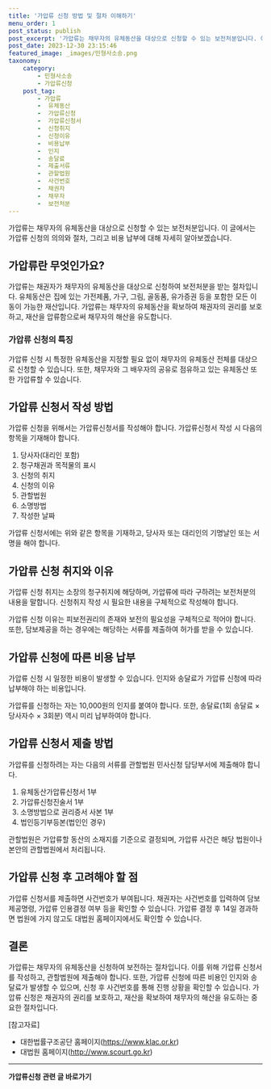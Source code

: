 ```yaml
---
title: '가압류 신청 방법 및 절차 이해하기'
menu_order: 1
post_status: publish
post_excerpt: '가압류는 채무자의 유체동산을 대상으로 신청할 수 있는 보전처분입니다. 이 글에서는 가압류 신청의 의의와 절차, 그리고 비용 납부에 대해 자세히 알아보겠습니다.'
post_date: 2023-12-30 23:15:46
featured_image: _images/민형사소송.png
taxonomy:
    category:
        - 민형사소송
        - 가압류신청
    post_tag:
        - 가압류
        -  유체동산
        -  가압류신청
        -  가압류신청서
        -  신청취지
        -  신청이유
        -  비용납부
        -  인지
        -  송달료
        -  제출서류
        -  관할법원
        -  사건번호
        -  채권자
        -  채무자
        -  보전처분
---
```



가압류는 채무자의 유체동산을 대상으로 신청할 수 있는 보전처분입니다. 이 글에서는 가압류 신청의 의의와 절차, 그리고 비용 납부에 대해 자세히 알아보겠습니다. 

## 가압류란 무엇인가요?

가압류는 채권자가 채무자의 유체동산을 대상으로 신청하여 보전처분을 받는 절차입니다. 유체동산은 집에 있는 가전제품, 가구, 그림, 골동품, 유가증권 등을 포함한 모든 이동이 가능한 재산입니다. 가압류는 채무자의 유체동산을 확보하여 채권자의 권리를 보호하고, 재산을 압류함으로써 채무자의 해산을 유도합니다.

### 가압류 신청의 특징

가압류 신청 시 특정한 유체동산을 지정할 필요 없이 채무자의 유체동산 전체를 대상으로 신청할 수 있습니다. 또한, 채무자와 그 배우자의 공유로 점유하고 있는 유체동산 또한 가압류할 수 있습니다.

## 가압류 신청서 작성 방법

가압류 신청을 위해서는 가압류신청서를 작성해야 합니다. 가압류신청서 작성 시 다음의 항목을 기재해야 합니다.

1. 당사자(대리인 포함)
2. 청구채권과 목적물의 표시
3. 신청의 취지
4. 신청의 이유
5. 관할법원
6. 소명방법
7. 작성한 날짜

가압류 신청서에는 위와 같은 항목을 기재하고, 당사자 또는 대리인의 기명날인 또는 서명을 해야 합니다.

## 가압류 신청 취지와 이유

가압류 신청 취지는 소장의 청구취지에 해당하며, 가압류에 따라 구하려는 보전처분의 내용을 말합니다. 신청취지 작성 시 필요한 내용을 구체적으로 작성해야 합니다.

가압류 신청 이유는 피보전권리의 존재와 보전의 필요성을 구체적으로 적어야 합니다. 또한, 담보제공을 하는 경우에는 해당하는 서류를 제출하여 허가를 받을 수 있습니다.

## 가압류 신청에 따른 비용 납부

가압류 신청 시 일정한 비용이 발생할 수 있습니다. 인지와 송달료가 가압류 신청에 따라 납부해야 하는 비용입니다.

가압류를 신청하는 자는 10,000원의 인지를 붙여야 합니다. 또한, 송달료(1회 송달료 × 당사자수 × 3회분) 역시 미리 납부하여야 합니다.

## 가압류 신청서 제출 방법

가압류를 신청하려는 자는 다음의 서류를 관할법원 민사신청 담당부서에 제출해야 합니다.

1. 유체동산가압류신청서 1부
2. 가압류신청진술서 1부
3. 소명방법으로 권리증서 사본 1부
4. 법인등기부등본(법인인 경우)

관할법원은 가압류할 동산의 소재지를 기준으로 결정되며, 가압류 사건은 해당 법원이나 본안의 관할법원에서 처리됩니다.

## 가압류 신청 후 고려해야 할 점

가압류 신청서를 제출하면 사건번호가 부여됩니다. 채권자는 사건번호를 입력하여 담보제공명령, 가압류 인용결정 여부 등을 확인할 수 있습니다. 가압류 결정 후 14일 경과하면 법원에 가지 않고도 대법원 홈페이지에서도 확인할 수 있습니다.

## 결론

가압류는 채무자의 유체동산을 신청하여 보전하는 절차입니다. 이를 위해 가압류 신청서를 작성하고, 관할법원에 제출해야 합니다. 또한, 가압류 신청에 따른 비용인 인지와 송달료가 발생할 수 있으며, 신청 후 사건번호를 통해 진행 상황을 확인할 수 있습니다. 가압류 신청은 채권자의 권리를 보호하고, 재산을 확보하여 채무자의 해산을 유도하는 중요한 절차입니다.

[참고자료]
- 대한법률구조공단 홈페이지(https://www.klac.or.kr)
- 대법원 홈페이지(http://www.scourt.go.kr)
<!-- wp:separator -->
<hr class="wp-block-separator has-alpha-channel-opacity"/>
<!-- /wp:separator -->

<!-- wp:group {"backgroundColor":"base","layout":{"type":"constrained"}} -->
<div class="wp-block-group has-base-background-color has-background"><!-- wp:paragraph {"align":"center","fontSize":"medium"} -->
<p class="has-text-align-center has-large-font-size"><strong>가압류신청 관련 글 바로가기</strong></p>
<!-- /wp:paragraph -->


<!-- wp:latest-posts
{"categories":[{"id":14445,"count":19,"description":"","link":"https://uknowlaw.com/category/%ea%b0%80%ec%95%95%eb%a5%98%ec%8b%a0%ec%b2%ad/","name":"가압류신청","slug":"가압류신청","taxonomy":"category","parent":0,"meta":[],"_links":{"self":[{"href":"https://uknowlaw.com/wp-json/wp/v2/categories/14445"}],"collection":[{"href":"https://uknowlaw.com/wp-json/wp/v2/categories"}],"about":[{"href":"https://uknowlaw.com/wp-json/wp/v2/taxonomies/category"}],"wp:post_type":[{"href":"https://uknowlaw.com/wp-json/wp/v2/posts?categories=14445"}],"curies":[{"name":"wp","href":"https://api.w.org/{rel}","templated":true}]}}],"postsToShow":100,"excerptLength":28,"postLayout":"grid","columns":2,"featuredImageAlign":"left","featuredImageSizeSlug":"large","fontSize":"small"} /--></div>
<!-- /wp:group -->